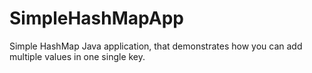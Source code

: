 # SimpleHashMapApp
Simple HashMap Java application, that demonstrates how you can add multiple values in one single key.
